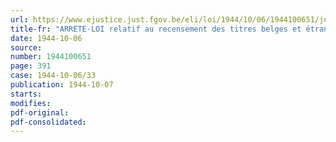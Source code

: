 ```yaml
---
url: https://www.ejustice.just.fgov.be/eli/loi/1944/10/06/1944100651/justel
title-fr: "ARRETE-LOI relatif au recensement des titres belges et étrangers"
date: 1944-10-06
source:
number: 1944100651
page: 391
case: 1944-10-06/33
publication: 1944-10-07
starts:
modifies:
pdf-original:
pdf-consolidated:
---
```


